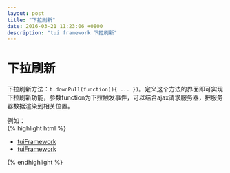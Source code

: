 ```yaml
---
layout: post
title: "下拉刷新"
date: 2016-03-21 11:23:06 +0800
description: "tui framework 下拉刷新"
---
```


下拉刷新
====

下拉刷新方法：`t.downPull(function(){ ... })`。定义这个方法的界面即可实现下拉刷新功能，参数function为下拉触发事件，可以结合ajax请求服务器，把服务器数据渲染到相关位置。
  
  例如：  
{% highlight html %}
    <ul>
        <li><a href="javascript:;" class="link_item">
            <div class="item">
                <!--<div class="item_left"></div>-->
                <div class="item_center">
                    <div class="item-content">tuiFramework</div>
                    <!--<div class="item_after"></div>-->
                </div>
            </div>
        </a></li>
        <li><a href="javascript:;" class="link_item">
            <div class="item">
                <!--<div class="item_left"></div>-->
                <div class="item_center item_icon_right">
                    <div class="item-content">tuiFramework</div>
                    <!--<div class="item_after"></div>-->
                </div>
            </div>
        </a></li>
    </ul>
    <script>
        t.downPull(function () {
            $(".current ul").prepend($(".current li").clone());
        });
    </script>
{% endhighlight %}
  